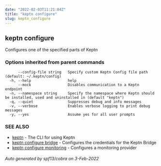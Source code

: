 ```yaml
---
date: "2022-02-03T11:21:04Z"
title: "keptn configure"
slug: keptn_configure
---
```

## keptn configure

Configures one of the specified parts of Keptn

### Options inherited from parent commands

```
      --config-file string   Specify custom Keptn Config file path (default: ~/.keptn/config)
  -h, --help                 help
      --mock                 Disables communication to a Keptn endpoint
  -n, --namespace string     Specify the namespace where Keptn should be installed, used and uninstalled in (default "keptn")
  -q, --quiet                Suppresses debug and info messages
  -v, --verbose              Enables verbose logging to print debug messages
  -y, --yes                  Assume yes for all user prompts
```

### SEE ALSO

* [keptn](../keptn/)	 - The CLI for using Keptn
* [keptn configure bridge](../keptn_configure_bridge/)	 - Configures the credentials for the Keptn Bridge
* [keptn configure monitoring](../keptn_configure_monitoring/)	 - Configures a monitoring provider

###### Auto generated by spf13/cobra on 3-Feb-2022
